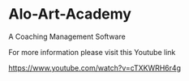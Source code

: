 # Alo-Art-Academy

A Coaching Management Software

For more information please visit this Youtube link

https://www.youtube.com/watch?v=cTXKWRH6r4g
